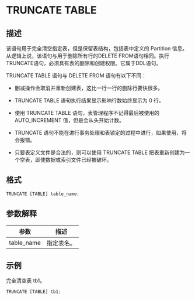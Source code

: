 TRUNCATE TABLE 
===================================



描述 
-----------

该语句用于完全清空指定表，但是保留表结构，包括表中定义的 Partition 信息。从逻辑上说，该语句与用于删除所有行的DELETE FROM语句相同。执行TRUNCATE语句，必须具有表的删除和创建权限。它属于DDL语句。

TRUNCATE TABLE 语句与 DELETE FROM 语句有以下不同：

* 删减操作会取消并重新创建表，这比一行一行的删除行要快很多。

* TRUNCATE TABLE 语句执行结果显示影响行数始终显示为 0 行。

* 使用 TRUNCATE TABLE 语句，表管理程序不记得最后被使用的 AUTO_INCREMENT 值，但是会从头开始计数。

* TRUNCATE 语句不能在进行事务处理和表锁定的过程中进行，如果使用，将会报错。

* 只要表定义文件是合法的，则可以使用 TRUNCATE TABLE 把表重新创建为一个空表，即使数据或索引文件已经被破坏。




格式 
-----------

```javascript
TRUNCATE [TABLE] table_name;
```



参数解释 
-------------



|   **参数**   | **描述** |
|------------|--------|
| table_name | 指定表名。  |



示例 
-----------

完全清空表 tb1。

```javascript
TRUNCATE [TABLE] tb1;
```


